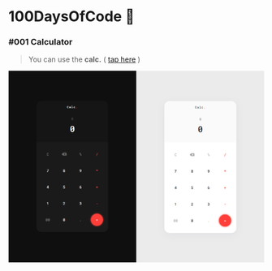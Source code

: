 # 100DaysOfCode 👑

### #001 Calculator
> You can use the **calc.** ( [tap here](https://challenge.amirhbeigi.ir/001)
> )
<a href="https://challenge.amirhbeigi.ir/001">
  <img src="https://github.com/AmirhBeigi/100DaysOfCode/blob/master/001/calc.png?raw=true" />
</a>
